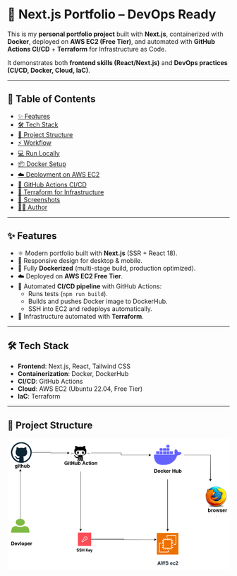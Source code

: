 # 🚀 Next.js Portfolio – DevOps Ready

This is my **personal portfolio project** built with **Next.js**, containerized with **Docker**, deployed on **AWS EC2 (Free Tier)**, and automated with **GitHub Actions CI/CD** + **Terraform** for Infrastructure as Code.

It demonstrates both **frontend skills (React/Next.js)** and **DevOps practices (CI/CD, Docker, Cloud, IaC)**.  

---

## 📑 Table of Contents
- [✨ Features](#-features)
- [🛠️ Tech Stack](#️-tech-stack)
- [📂 Project Structure](#-project-structure)
- [⚡ Workflow](#-workflow)
- [💻 Run Locally](#-run-locally)
- [📦 Docker Setup](#-docker-setup)
- [☁️ Deployment on AWS EC2](#️-deployment-on-aws-ec2)
- [🤖 GitHub Actions CI/CD](#-github-actions-cicd)
- [🧩 Terraform for Infrastructure](#-terraform-for-infrastructure)
- [📸 Screenshots](#-screenshots)
- [👨‍💻 Author](#-author)

---

## ✨ Features
- ⚛️ Modern portfolio built with **Next.js** (SSR + React 18).
- 📱 Responsive design for desktop & mobile.
- 🐳 Fully **Dockerized** (multi-stage build, production optimized).
- ☁️ Deployed on **AWS EC2 Free Tier**.
- 🔄 Automated **CI/CD pipeline** with GitHub Actions:
  - Runs tests (`npm run build`).
  - Builds and pushes Docker image to DockerHub.
  - SSH into EC2 and redeploys automatically.
- 📜 Infrastructure automated with **Terraform**.

---

## 🛠️ Tech Stack
- **Frontend**: Next.js, React, Tailwind CSS  
- **Containerization**: Docker, DockerHub  
- **CI/CD**: GitHub Actions  
- **Cloud**: AWS EC2 (Ubuntu 22.04, Free Tier)  
- **IaC**: Terraform  

---

## 📂 Project Structure
![Workflow Diagram](./assets/workflow.png)




